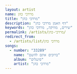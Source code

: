 ```yaml
---
layout: artist
name: מרדכי כהן
title: "מרדכי כהן"
description: "דף האמן מרדכי כהן"
keywords: "שירים, מוזיקה, מרדכי כהן"
permalink: /artists/מרדכי-כהן/
redirect_from:
  - /artists/list/מרדכי כהן
songs:
  - number: "33289"
    name: "ברוכים אתם להשם"
    album: "סינגלים"
    artist: "מרדכי כהן"
---
```

